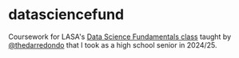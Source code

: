 # datasciencefund
Coursework for LASA's [Data Science Fundamentals class]([url](https://github.com/thedarredondo/data-science-fundamentals)) taught by [@thedarredondo](https://github.com/thedarredondo/) that I took as a high school senior in 2024/25.
